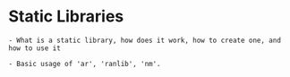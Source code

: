 # Static Libraries

```
- What is a static library, how does it work, how to create one, and how to use it

- Basic usage of 'ar', 'ranlib', 'nm'.

```
